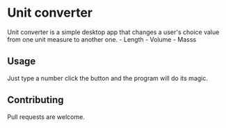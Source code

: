 # Unit converter

Unit converter is a simple desktop app that changes a user's choice value from one unit measure to another one. 
    - Length 
    - Volume
    - Masss


## Usage
Just type a number click the button and the program will do its magic.

## Contributing
Pull requests are welcome. 